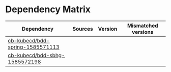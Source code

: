 # Dependency Matrix

Dependency | Sources | Version | Mismatched versions
---------- | ------- | ------- | -------------------
[cb-kubecd/bdd-spring-1585571113](https://github.com/cb-kubecd/bdd-spring-1585571113.git) |  | []() | 
[cb-kubecd/bdd-sbhg-1585572198](https://github.com/cb-kubecd/bdd-sbhg-1585572198.git) |  | []() | 
